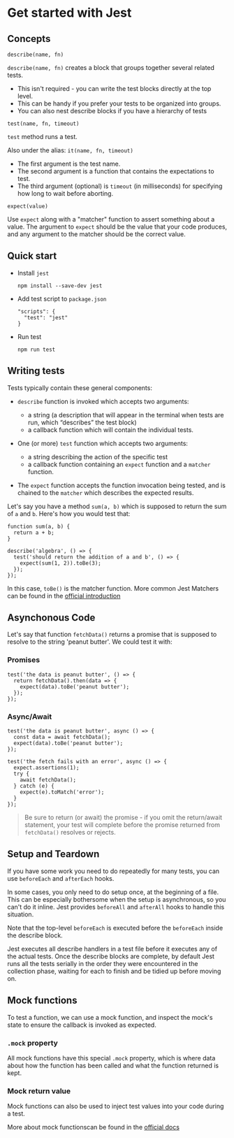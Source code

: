 # Get started with Jest

## Concepts

`describe(name, fn)`

`describe(name, fn)` creates a block that groups together several related tests.

- This isn't required - you can write the test blocks directly at the top level.
- This can be handy if you prefer your tests to be organized into groups.
- You can also nest describe blocks if you have a hierarchy of tests

`test(name, fn, timeout)`

`test` method runs a test.

Also under the alias: `it(name, fn, timeout)`

- The first argument is the test name.
- The second argument is a function that contains the expectations to test.
- The third argument (optional) is `timeout` (in milliseconds) for specifying how long to wait before aborting.

`expect(value)`

Use `expect` along with a "matcher" function to assert something about a value. The argument to `expect` should be the value that your code produces, and any argument to the matcher should be the correct value.

## Quick start

- Install `jest`
  ```
  npm install --save-dev jest
  ```
- Add test script to `package.json`
  ```
  "scripts": {
    "test": "jest"
  }
  ```
- Run test
  ```
  npm run test
  ```

## Writing tests

Tests typically contain these general components:

- `describe` function is invoked which accepts two arguments:

  - a string (a description that will appear in the terminal when tests are run, which “describes” the test block)
  - a callback function which will contain the individual tests.

- One (or more) `test` function which accepts two arguments:

  - a string describing the action of the specific test
  - a callback function containing an `expect` function and a `matcher` function.

- The `expect` function accepts the function invocation being tested, and is chained to the `matcher` which describes the expected results.

Let's say you have a method `sum(a, b)` which is supposed to return the sum of `a` and `b`. Here's how you would test that:

```
function sum(a, b) {
  return a + b;
}

describe('algebra', () => {
  test('should return the addition of a and b', () => {
    expect(sum(1, 2)).toBe(3);
  });
});
```

In this case, `toBe()` is the matcher function.
More common Jest Matchers can be found in the [official introduction](https://jestjs.io/docs/expect)

## Asynchonous Code

Let's say that function `fetchData()` returns a promise that is supposed to resolve to the string 'peanut butter'. We could test it with:

### Promises

```
test('the data is peanut butter', () => {
  return fetchData().then(data => {
    expect(data).toBe('peanut butter');
  });
});
```

### Async/Await

```
test('the data is peanut butter', async () => {
  const data = await fetchData();
  expect(data).toBe('peanut butter');
});

test('the fetch fails with an error', async () => {
  expect.assertions(1);
  try {
    await fetchData();
  } catch (e) {
    expect(e).toMatch('error');
  }
});
```

> Be sure to return (or await) the promise - if you omit the return/await statement, your test will complete before the promise returned from `fetchData()` resolves or rejects.

## Setup and Teardown

If you have some work you need to do repeatedly for many tests, you can use `beforeEach` and `afterEach` hooks.

In some cases, you only need to do setup once, at the beginning of a file. This can be especially bothersome when the setup is asynchronous, so you can't do it inline. Jest provides `beforeAll` and `afterAll` hooks to handle this situation.

Note that the top-level `beforeEach` is executed before the `beforeEach` inside the describe block.

Jest executes all describe handlers in a test file before it executes any of the actual tests. Once the describe blocks are complete, by default Jest runs all the tests serially in the order they were encountered in the collection phase, waiting for each to finish and be tidied up before moving on.

## Mock functions

To test a function, we can use a mock function, and inspect the mock's state to ensure the callback is invoked as expected.

### `.mock` property

All mock functions have this special `.mock` property, which is where data about how the function has been called and what the function returned is kept.

### Mock return value

Mock functions can also be used to inject test values into your code during a test.

More about mock functionscan be found in the [official docs](https://jestjs.io/docs/mock-functions)
